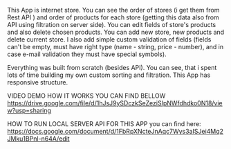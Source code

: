 This App is internet store. You can see the order of stores (i get them from Rest API ) and order of products for each store (getting this data also from API using filtration on server side). You can edit fields of store's products and also delete chosen products. You can add new store, new products and delete current store.
I also add simple custom validation of fields (fields can't be empty, must have right type (name - string, price - number), and in case e-mail validation they must have special symbols).

Everything was built from scratch (besides API). You can see, that i spent lots of time building my own custom sorting and filtration. This App has responsive structure.

VIDEO DEMO HOW IT WORKS YOU CAN FIND BELLOW
https://drive.google.com/file/d/1hJsJ9ySDczkSeZeziSIpNWfdhdko0N18/view?usp=sharing

HOW TO RUN LOCAL SERVER API FOR THIS APP you can find here:
https://docs.google.com/document/d/1FbRpXNcteJnAqc7Wys3aISJei4Mq2JMku1BPnl-n64A/edit

